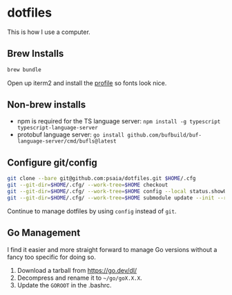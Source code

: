 # dotfiles

This is how I use a computer.

## Brew Installs

```bash
brew bundle
```

Open up iterm2 and install the [profile](.iterm2/Profiles.json) so fonts look
nice.

## Non-brew installs

* npm is required for the TS language server: `npm install -g typescript typescript-language-server`
* protobuf language server: `go install github.com/bufbuild/buf-language-server/cmd/bufls@latest`

## Configure git/config

```bash
git clone --bare git@github.com:psaia/dotfiles.git $HOME/.cfg
git --git-dir=$HOME/.cfg/ --work-tree=$HOME checkout
git --git-dir=$HOME/.cfg/ --work-tree=$HOME config --local status.showUntrackedFiles no
git --git-dir=$HOME/.cfg/ --work-tree=$HOME submodule update --init --recursive
```

Continue to manage dotfiles by using `config` instead of `git`.

## Go Management

I find it easier and more straight forward to manage Go versions without a fancy
too specific for doing so.

1. Download a tarball from https://go.dev/dl/
2. Decompress and rename it to `~/go/goX.X.X`.
3. Update the `GOROOT` in the .bashrc.
